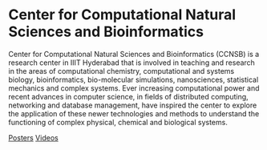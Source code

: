# Center for Computational Natural Sciences and Bioinformatics

Center for Computational Natural Sciences and Bioinformatics (CCNSB) is a research center in IIIT Hyderabad that is involved in teaching and research in the areas of computational chemistry, computational and systems biology, bioinformatics, bio-molecular simulations, nanosciences, statistical mechanics and complex systems. Ever increasing computational power and recent advances in computer science, in fields of distributed computing, networking and database management, have inspired the center to explore the application of these newer technologies and methods to understand the functioning of complex physical, chemical and biological systems.

[Posters](https://photos.app.goo.gl/n2bh7etJJDCVtkZz9)
[Videos](https://www.youtube.com/playlist?list=PLNEveYilIj1DlNQaqNkeOLL2PLSwo1mg7)
